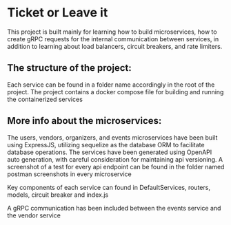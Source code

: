 # Ticket or Leave it 
This project is built mainly for learning how to build microservices, how to create gRPC requests for the internal communication between services, in addition to learning about load balancers, circuit breakers, and rate limiters. 

## The structure of the project:
Each service can be found in a folder name accordingly in the root of the project. The project contains a docker compose file for building and running the containerized services 

## More info about the microservices:
The users, vendors, organizers, and events microservices have been built using ExpressJS, utilizing sequelize as the database ORM to facilitate database operations. The services have been generated using OpenAPI auto generation, with careful consideration for maintaining api versioning. A screenshot of a test for every api endpoint can be found in the folder named postman screenshots in every microservice

Key components of each service can found in DefaultServices, routers, models, circuit breaker and index.js

A gRPC communication has been included between the events service and the vendor service 
